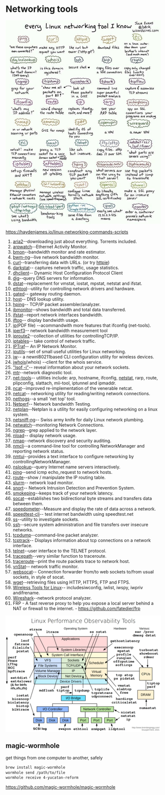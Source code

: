 # Networking tools

![image](../../media/DevOps-Terminal-Bash-Networking-tools-image1.jpg)

https://haydenjames.io/linux-networking-commands-scripts

1. [aria2](https://aria2.github.io/)--downloading just about everything. Torrents included.
2. [arpwatch](https://linux.die.net/man/8/arpwatch)--Ethernet Activity Monitor.
3. [bmon](https://github.com/tgraf/bmon)--bandwidth monitor and rate estimator.
4. [bwm-ng](https://www.gropp.org/?id=projects&sub=bwm-ng)--live network bandwidth monitor.
5. [curl](https://curl.haxx.se/)--transferring data with URLs. (or try [httpie](https://httpie.org/))
6. [darkstat](https://unix4lyfe.org/darkstat/)-- captures network traffic, usage statistics.
7. [dhclient](https://linux.die.net/man/8/dhclient)-- Dynamic Host Configuration Protocol Client
8. [dig](https://linux.die.net/man/1/dig)--query DNS servers for information.
9. [dstat](https://github.com/dagwieers/dstat)--replacement for vmstat, iostat, mpstat, netstat and ifstat.
10. [ethtool](https://mirrors.edge.kernel.org/pub/software/network/ethtool/)--utility for controlling network drivers and hardware.
11. [gated](https://www.oreilly.com/library/view/linux-in-a/0596000251/re101.html)-- gateway routing daemon.
12. [host](https://linux.die.net/man/1/host)-- DNS lookup utility.
13. [hping](http://www.hping.org/)-- TCP/IP packet assembler/analyzer.
14. [ibmonitor](http://ibmonitor.sourceforge.net/)--shows bandwidth and total data transferred.
15. [ifstat](http://gael.roualland.free.fr/ifstat/)--report network interfaces bandwidth.
16. [iftop](http://www.ex-parrot.com/pdw/iftop/)-- display bandwidth usage.
17. [ip](https://access.redhat.com/sites/default/files/attachments/rh_ip_command_cheatsheet_1214_jcs_print.pdf)(PDF file) --acommandwith more features that ifconfig (net-tools).
18. [iperf3](https://github.com/esnet/iperf)-- network bandwidth measurement tool
19. [iproute2](https://wiki.linuxfoundation.org/networking/iproute2)--collection of utilities for controllingTCP/IP.
20. [iptables](https://netfilter.org/)-- take control of network traffic.
21. [IPTraf](http://iptraf.seul.org/)-- An IP Network Monitor.
22. [iputils](https://wiki.linuxfoundation.org/networking/iputils)--set of small useful utilities for Linux networking.
23. [iw](https://wireless.wiki.kernel.org/en/users/documentation/iw)-- a newnl80211based CLI configuration utility for wireless devices.
24. [jwhois](https://www.gnu.org/software/jwhois/)(whois) --client for the whois service.
25. ["lsof -i"](https://www.novell.com/coolsolutions/tip/18078.html)-- reveal information about your network sockets.
26. [mtr](http://www.bitwizard.nl/mtr/)--network diagnostic tool.
27. [net-tools](http://net-tools.sourceforge.net/)-- utilities include: arp, hostname, ifconfig, [netstat](http://net-tools.sourceforge.net/man/netstat.8.html), rarp, route, plipconfig, slattach, mii-tool, iptunnel and ipmaddr.
28. [ncat](https://nmap.org/ncat/)--improved re-implementation of the venerable netcat.
29. [netcat](http://nc110.sourceforge.net/)-- networking utility for reading/writing network connections.
30. [nethogs](https://github.com/raboof/nethogs)--a small 'net top' tool.
31. [Netperf](https://github.com/HewlettPackard/netperf)-- Network bandwidth Testing.
32. [netplan](https://netplan.io/)--Netplan is a utility for easily configuring networking on a linux system.
33. [netsniff-ng](http://netsniff-ng.org/)-- Swiss army knife for daily Linux network plumbing.
34. [netwatch](http://www.slctech.org/~mackay/NETWATCH/netwatch.html)--monitoring Network Connections.
35. [ngrep](https://github.com/jpr5/ngrep/)--grep applied to the network layer.
36. [nload](https://linux.die.net/man/1/nload)-- display network usage.
37. [nmap](https://nmap.org/)--network discovery and security auditing.
38. [nmcli](https://developer.gnome.org/NetworkManager/stable/nmcli.html)--a command-line tool for controlling NetworkManager and reporting network status.
39. [nmtui](https://access.redhat.com/documentation/en-US/Red_Hat_Enterprise_Linux/7/html/Networking_Guide/sec-Networking_Config_Using_nmtui.html)--provides a text interface to configure networking by controllingNetworkManager.
40. [nslookup](https://en.wikipedia.org/wiki/Nslookup)--query Internet name servers interactively.
41. [ping](https://en.wikipedia.org/wiki/Ping_(networking_utility))--send icmp echo_request to network hosts.
42. [route](https://en.wikipedia.org/wiki/Route_(command))--show / manipulate the IP routing table.
43. [slurm](https://github.com/mattthias/slurm)-- network load monitor.
44. [snort](https://www.snort.org/)-- Network Intrusion Detection and Prevention System.
45. [smokeping](https://oss.oetiker.ch/smokeping/)--keeps track of your network latency.
46. [socat](http://www.dest-unreach.org/socat/)--establishes two bidirectional byte streams and transfers data between them.
47. [speedometer](http://excess.org/speedometer/)--Measure and display the rate of data across a network.
48. [speedtest-cli](https://github.com/sivel/speedtest-cli)-- test internet bandwidth using speedtest.net
49. [ss](http://linux-ip.net/gl/ss/)--utility to investigate sockets.
50. [ssh](https://www.ssh.com/ssh/)--secure system administration and file transfers over insecure networks.
51. [tcpdump](https://www.tcpdump.org/)--command-line packet analyzer.
52. [tcptrack](https://github.com/bchretien/tcptrack)-- Displays information about tcp connections on a network interface.
53. [telnet](https://www.unix.com/man-page/linux/1/telnet/)--user interface to the TELNET protocol.
54. [tracepath](https://linux.die.net/man/8/tracepath)--very similar function to traceroute.
55. [traceroute](http://traceroute.sourceforge.net/)--print the route packets trace to network host.
56. [vnStat](https://humdi.net/vnstat/)-- network traffic monitor.
57. [websocat](https://github.com/vi/websocat)-- Connection forwarder from/to web sockets to/from usual sockets, in style of socat.
58. [wget](https://www.gnu.org/software/wget/)--retrieving files using HTTP, HTTPS, FTP and FTPS.
59. [Wireless Tools for Linux](https://hewlettpackard.github.io/wireless-tools/Tools.html)-- includesiwconfig, iwlist, iwspy, iwpriv andifrename.
60. [Wireshark](https://www.wireshark.org/)--network protocol analyzer.
61. FRP - A fast reverse proxy to help you expose a local server behind a NAT or firewall to the internet. - https://github.com/fatedier/frp

![Linux Performance Observability Tools](../../media/Pasted%20image%2020240213012455.png)

## magic-wormhole

get things from one computer to another, safely

```bash
brew install magic-wormhole
wormhole send /path/to/file
wormhole receive 4-yucatan-reform
```

https://github.com/magic-wormhole/magic-wormhole
